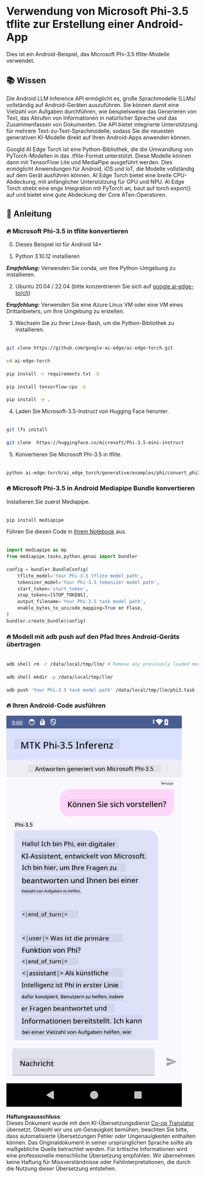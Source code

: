 <!--
CO_OP_TRANSLATOR_METADATA:
{
  "original_hash": "c4fe7f589d179be96a5577b0b8cba6aa",
  "translation_date": "2025-03-27T11:05:03+00:00",
  "source_file": "md\\02.Application\\01.TextAndChat\\Phi3\\UsingPhi35TFLiteCreateAndroidApp.md",
  "language_code": "de"
}
-->
# **Verwendung von Microsoft Phi-3.5 tflite zur Erstellung einer Android-App**

Dies ist ein Android-Beispiel, das Microsoft Phi-3.5 tflite-Modelle verwendet.

## **📚 Wissen**

Die Android LLM Inference API ermöglicht es, große Sprachmodelle (LLMs) vollständig auf Android-Geräten auszuführen. Sie können damit eine Vielzahl von Aufgaben durchführen, wie beispielsweise das Generieren von Text, das Abrufen von Informationen in natürlicher Sprache und das Zusammenfassen von Dokumenten. Die API bietet integrierte Unterstützung für mehrere Text-zu-Text-Sprachmodelle, sodass Sie die neuesten generativen KI-Modelle direkt auf Ihren Android-Apps anwenden können.

Googld AI Edge Torch ist eine Python-Bibliothek, die die Umwandlung von PyTorch-Modellen in das .tflite-Format unterstützt. Diese Modelle können dann mit TensorFlow Lite und MediaPipe ausgeführt werden. Dies ermöglicht Anwendungen für Android, iOS und IoT, die Modelle vollständig auf dem Gerät ausführen können. AI Edge Torch bietet eine breite CPU-Abdeckung, mit anfänglicher Unterstützung für GPU und NPU. AI Edge Torch strebt eine enge Integration mit PyTorch an, baut auf torch.export() auf und bietet eine gute Abdeckung der Core ATen-Operatoren.

## **🪬 Anleitung**

### **🔥 Microsoft Phi-3.5 in tflite konvertieren**

0. Dieses Beispiel ist für Android 14+

1. Python 3.10.12 installieren

***Empfehlung:*** Verwenden Sie conda, um Ihre Python-Umgebung zu installieren.

2. Ubuntu 20.04 / 22.04 (bitte konzentrieren Sie sich auf [google ai-edge-torch](https://github.com/google-ai-edge/ai-edge-torch))

***Empfehlung:*** Verwenden Sie eine Azure Linux VM oder eine VM eines Drittanbieters, um Ihre Umgebung zu erstellen.

3. Wechseln Sie zu Ihrer Linux-Bash, um die Python-Bibliothek zu installieren.

```bash

git clone https://github.com/google-ai-edge/ai-edge-torch.git

cd ai-edge-torch

pip install -r requirements.txt -U 

pip install tensorflow-cpu -U

pip install -e .

```

4. Laden Sie Microsoft-3.5-Instruct von Hugging Face herunter.

```bash

git lfs install

git clone  https://huggingface.co/microsoft/Phi-3.5-mini-instruct

```

5. Konvertieren Sie Microsoft Phi-3.5 in tflite.

```bash

python ai-edge-torch/ai_edge_torch/generative/examples/phi/convert_phi3_to_tflite.py --checkpoint_path  Your Microsoft Phi-3.5-mini-instruct path --tflite_path Your Microsoft Phi-3.5-mini-instruct tflite path  --prefill_seq_len 1024 --kv_cache_max_len 1280 --quantize True

```

### **🔥 Microsoft Phi-3.5 in Android Mediapipe Bundle konvertieren**

Installieren Sie zuerst Mediapipe.

```bash

pip install mediapipe

```

Führen Sie diesen Code in [Ihrem Notebook](../../../../../../code/09.UpdateSamples/Aug/Android/convert/convert_phi.ipynb) aus.

```python

import mediapipe as mp
from mediapipe.tasks.python.genai import bundler

config = bundler.BundleConfig(
    tflite_model='Your Phi-3.5 tflite model path',
    tokenizer_model='Your Phi-3.5 tokenizer model path',
    start_token='start_token',
    stop_tokens=[STOP_TOKENS],
    output_filename='Your Phi-3.5 task model path',
    enable_bytes_to_unicode_mapping=True or Flase,
)
bundler.create_bundle(config)

```

### **🔥 Modell mit adb push auf den Pfad Ihres Android-Geräts übertragen**

```bash

adb shell rm -r /data/local/tmp/llm/ # Remove any previously loaded models

adb shell mkdir -p /data/local/tmp/llm/

adb push 'Your Phi-3.5 task model path' /data/local/tmp/llm/phi3.task

```

### **🔥 Ihren Android-Code ausführen**

![demo](../../../../../../translated_images/demo.8981711efb5a9cee5dcd835f66b3b31b94b4f3e527300e15a98a0d48863b9fbd.de.png)

**Haftungsausschluss**:  
Dieses Dokument wurde mit dem KI-Übersetzungsdienst [Co-op Translator](https://github.com/Azure/co-op-translator) übersetzt. Obwohl wir uns um Genauigkeit bemühen, beachten Sie bitte, dass automatisierte Übersetzungen Fehler oder Ungenauigkeiten enthalten können. Das Originaldokument in seiner ursprünglichen Sprache sollte als maßgebliche Quelle betrachtet werden. Für kritische Informationen wird eine professionelle menschliche Übersetzung empfohlen. Wir übernehmen keine Haftung für Missverständnisse oder Fehlinterpretationen, die durch die Nutzung dieser Übersetzung entstehen.